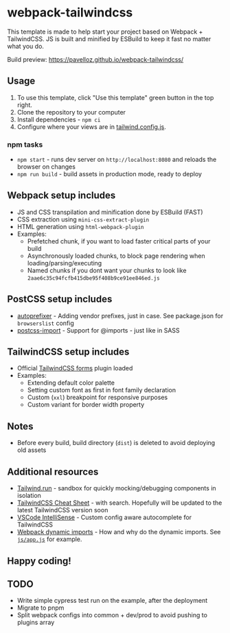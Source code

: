 # webpack-tailwindcss

This template is made to help start your project based on Webpack + TailwindCSS.
JS is built and minified by ESBuild to keep it fast no matter what you do.

Build preview: https://pavelloz.github.io/webpack-tailwindcss/

## Usage

1) To use this template, click "Use this template" green button in the top right.
2) Clone the repository to your computer
3) Install dependencies - `npm ci`
4) Configure where your views are in [tailwind.config.js](https://github.com/pavelloz/webpack-tailwindcss-purgecss/blob/master/tailwind.config.js).

### npm tasks
* `npm start` - runs dev server on `http://localhost:8080` and reloads the browser on changes
* `npm run build` - build assets in production mode, ready to deploy

## Webpack setup includes
* JS and CSS transpilation and minification done by ESBuild (FAST)
* CSS extraction using `mini-css-extract-plugin`
* HTML generation using `html-webpack-plugin`
* Examples:
  * Prefetched chunk, if you want to load faster critical parts of your build
  * Asynchronously loaded chunks, to block page rendering when loading/parsing/executing
  * Named chunks if you dont want your chunks to look like `2aae6c35c94fcfb415dbe95f408b9ce91ee846ed.js`

## PostCSS setup includes
* [autoprefixer](https://github.com/postcss/autoprefixer) - Adding vendor prefixes, just in case. See package.json for `browserslist` config
* [postcss-import](https://github.com/postcss/postcss-import) - Support for @imports - just like in SASS

## TailwindCSS setup includes
* Official [TailwindCSS forms](https://tailwindcss.com/docs/plugins#forms) plugin loaded
* Examples:
  * Extending default color palette
  * Setting custom font as first in font family declaration
  * Custom (`xxl`) breakpoint for responsive purposes
  * Custom variant for border width property

## Notes
* Before every build, build directory (`dist`) is deleted to avoid deploying old assets

## Additional resources

* [Tailwind.run](https://tailwind.run/new) - sandbox for quickly mocking/debugging components in isolation
* [TailwindCSS Cheat Sheet](https://nerdcave.com/tailwind-cheat-sheet) - with search. Hopefully will be updated to the latest TailwindCSS version soon
* [VSCode IntelliSense](https://marketplace.visualstudio.com/items?itemName=bradlc.vscode-tailwindcss) - Custom config aware autocomplete for TailwindCSS
* [Webpack dynamic imports](https://medium.com/front-end-weekly/webpack-and-dynamic-imports-doing-it-right-72549ff49234) - How and why do the dynamic imports. See [`js/app.js`](src/js/app.js) for example.

## Happy coding!

## TODO

* Write simple cypress test run on the example, after the deployment
* Migrate to pnpm
* Split webpack configs into common + dev/prod to avoid pushing to plugins array 
